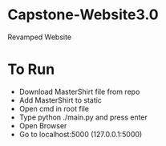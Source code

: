 # Capstone-Website3.0
 Revamped Website

# To Run
 - Download MasterShirt file from repo
 - Add MasterShirt to static
 - Open cmd in root file
 - Type python ./main.py and press enter
 - Open Browser
 - Go to localhost:5000 (127.0.0.1:5000)
